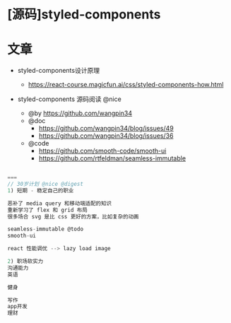 # [源码]styled-components

# 文章

- styled-components设计原理
  - https://react-course.magicfun.ai/css/styled-components-how.html

- styled-components 源码阅读 @nice
  - @by https://github.com/wangpin34
  - @doc 
    - https://github.com/wangpin34/blog/issues/49
    - https://github.com/wangpin34/blog/issues/36
  - @code 
    - https://github.com/smooth-code/smooth-ui
    - https://github.com/rtfeldman/seamless-immutable

```js

===
// 30岁计划 @nice @digest
1) 短期 - 稳定自己的职业

恶补了 media query 和移动端适配的知识
重新学习了 flex 和 grid 布局
很多场合 svg 是比 css 更好的方案，比如复杂的动画

seamless-immutable @todo
smooth-ui

react 性能调优 --> lazy load image

2) 职场软实力
沟通能力 
英语

健身

写作 
app开发
理财
```